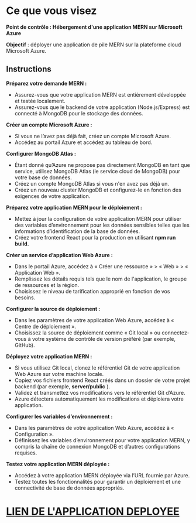 # Ce que vous visez
**Point de contrôle : Hébergement d'une application MERN sur Microsoft Azure**

**Objectif** : déployer une application de pile MERN sur la plateforme cloud Microsoft Azure.

## Instructions

**Préparez votre demande MERN :**

  - Assurez-vous que votre application MERN est entièrement développée et testée localement.
  - Assurez-vous que le backend de votre application (Node.js/Express) est connecté à MongoDB pour le stockage des données.

**Créer un compte Microsoft Azure :**
  - Si vous ne l’avez pas déjà fait, créez un compte Microsoft Azure.
  - Accédez au portail Azure et accédez au tableau de bord.

**Configurer MongoDB Atlas :**
  - Étant donné qu’Azure ne propose pas directement MongoDB en tant que service, utilisez MongoDB Atlas (le service cloud de MongoDB) pour votre base de données.
  - Créez un compte MongoDB Atlas si vous n'en avez pas déjà un.
  - Créez un nouveau cluster MongoDB et configurez-le en fonction des exigences de votre application.

**Préparez votre application MERN pour le déploiement :**
  - Mettez à jour la configuration de votre application MERN pour utiliser des variables d’environnement pour les données sensibles telles que les informations d’identification de la base de données.
  - Créez votre frontend React pour la production en utilisant **npm run build.**

**Créer un service d’application Web Azure :**
  - Dans le portail Azure, accédez à « Créer une ressource » > « Web » > « Application Web ».
  - Remplissez les détails requis tels que le nom de l'application, le groupe de ressources et la région.
  - Choisissez le niveau de tarification approprié en fonction de vos besoins.

**Configurer la source de déploiement :**
  - Dans les paramètres de votre application Web Azure, accédez à « Centre de déploiement ».
  - Choisissez la source de déploiement comme « Git local » ou connectez-vous à votre système de contrôle de version préféré (par exemple, GitHub).
 
 **Déployez votre application MERN :**
  - Si vous utilisez Git local, clonez le référentiel Git de votre application Web Azure sur votre machine locale.
  - Copiez vos fichiers frontend React créés dans un dossier de votre projet backend (par exemple, **server/public** ).
  - Validez et transmettez vos modifications vers le référentiel Git d’Azure.
  - Azure détectera automatiquement les modifications et déploiera votre application.

**Configurer les variables d’environnement :**
  - Dans les paramètres de votre application Web Azure, accédez à « Configuration ».
  - Définissez les variables d’environnement pour votre application MERN, y compris la chaîne de connexion MongoDB et d’autres configurations requises.

**Testez votre application MERN déployée :**
  - Accédez à votre application MERN déployée via l’URL fournie par Azure.
  - Testez toutes les fonctionnalités pour garantir un déploiement et une connectivité de base de données appropriés.

# [LIEN DE L'APPLICATION DEPLOYEE](https://emplomanagement.netlify.app/)
